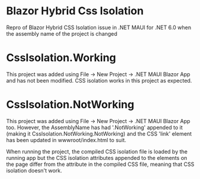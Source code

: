 # Blazor Hybrid Css Isolation
Repro of Blazor Hybrid CSS Isolation issue in .NET MAUI for .NET 6.0 when the assembly name of the project is changed

# CssIsolation.Working
This project was added using File -> New Project -> .NET MAUI Blazor App and has not been modified. CSS isolation works in this project as expected.

# CssIsolation.NotWorking
This project was added using File -> New Project -> .NET MAUI Blazor App too. However, the AssemblyName has had '.NotWorking' appended to it (making it CssIsolation.NotWorking.NotWorking) and the CSS 'link' element has been updated in wwwroot/index.html to suit.

When running the project, the compiled CSS isolation file is loaded by the running app but the CSS isolation attributes appended to the elements on the page differ from the attribute in the compiled CSS file, meaning that CSS isolation doesn't work.
